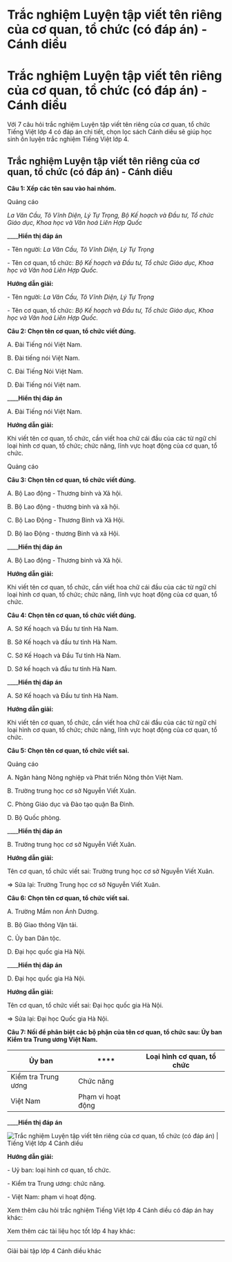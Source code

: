 # Trắc nghiệm Luyện tập viết tên riêng của cơ quan, tổ chức (có đáp án) - Cánh diều

# Trắc nghiệm Luyện tập viết tên riêng của cơ quan, tổ chức (có đáp án) - Cánh diều

Với 7 câu hỏi trắc nghiệm Luyện tập viết tên riêng của cơ quan, tổ chức Tiếng Việt lớp 4 có đáp án chi tiết, chọn lọc sách Cánh diều sẽ giúp học sinh ôn luyện trắc nghiệm Tiếng Việt lớp 4.

## Trắc nghiệm Luyện tập viết tên riêng của cơ quan, tổ chức (có đáp án) - Cánh diều

**Câu 1: Xếp các tên sau vào hai nhóm.**

Quảng cáo

_La Văn Cầu, Tô Vĩnh Diện, Lý Tự Trọng, Bộ Kế hoạch và Đầu tư, Tổ chức Giáo dục, Khoa học và Văn hoá Liên Hợp Quốc_

____**Hiển thị đáp án**

\- Tên người: _La Văn Cầu, Tô Vĩnh Diện, Lý Tự Trọng_

\- Tên cơ quan, tổ chức: _Bộ Kế hoạch và Đầu tư, Tổ chức Giáo dục, Khoa học và Văn hoá Liên Hợp Quốc._

**Hướng dẫn giải:**

\- Tên người: _La Văn Cầu, Tô Vĩnh Diện, Lý Tự Trọng_

\- Tên cơ quan, tổ chức: _Bộ Kế hoạch và Đầu tư, Tổ chức Giáo dục, Khoa học và Văn hoá Liên Hợp Quốc._

**Câu 2: Chọn tên cơ quan, tổ chức viết đúng.**

A. Đài Tiếng nói Việt Nam.

B. Đài tiếng nói Việt Nam.

C. Đài Tiếng Nói Việt Nam.

D. Đài Tiếng nói Việt nam.

____**Hiển thị đáp án**

A. Đài Tiếng nói Việt Nam.

**Hướng dẫn giải:**

Khi viết tên cơ quan, tổ chức, cần viết hoa chữ cái đầu của các từ ngữ chỉ loại hình cơ quan, tổ chức; chức năng, lĩnh vực hoạt động của cơ quan, tổ chức.

Quảng cáo

**Câu 3: Chọn tên cơ quan, tổ chức viết đúng.**

A. Bộ Lao động - Thương binh và Xã hội.

B. Bộ Lao động - thương binh và xã hội.

C. Bộ Lao Động - Thương Binh và Xã Hội.

D. Bộ lao Động - thương Binh và xã Hội.

____**Hiển thị đáp án**

A. Bộ Lao động - Thương binh và Xã hội.

**Hướng dẫn giải:**

Khi viết tên cơ quan, tổ chức, cần viết hoa chữ cái đầu của các từ ngữ chỉ loại hình cơ quan, tổ chức; chức năng, lĩnh vực hoạt động của cơ quan, tổ chức.

**Câu 4: Chọn tên cơ quan, tổ chức viết đúng.**

A. Sở Kế hoạch và Đầu tư tỉnh Hà Nam.

B. Sở Kế hoạch và đầu tư tỉnh Hà Nam.

C. Sở Kế Hoạch và Đầu Tư tỉnh Hà Nam.

D. Sở kế hoạch và đầu tư tỉnh Hà Nam.

____**Hiển thị đáp án**

A. Sở Kế hoạch và Đầu tư tỉnh Hà Nam.

**Hướng dẫn giải:**

Khi viết tên cơ quan, tổ chức, cần viết hoa chữ cái đầu của các từ ngữ chỉ loại hình cơ quan, tổ chức; chức năng, lĩnh vực hoạt động của cơ quan, tổ chức.

**Câu 5: Chọn tên cơ quan, tổ chức viết sai.**

Quảng cáo

A. Ngân hàng Nông nghiệp và Phát triển Nông thôn Việt Nam.

B. Trường trung học cơ sở Nguyễn Viết Xuân.

C. Phòng Giáo dục và Đào tạo quận Ba Đình.

D. Bộ Quốc phòng.

____**Hiển thị đáp án**

B. Trường trung học cơ sở Nguyễn Viết Xuân.

**Hướng dẫn giải:**

Tên cơ quan, tổ chức viết sai: Trường trung học cơ sở Nguyễn Viết Xuân.

=> Sửa lại: Trường Trung học cơ sở Nguyễn Viết Xuân.

**Câu 6: Chọn tên cơ quan, tổ chức viết sai.**

A. Trường Mầm non Ánh Dương.

B. Bộ Giao thông Vận tải.

C. Ủy ban Dân tộc.

D. Đại học quốc gia Hà Nội.

____**Hiển thị đáp án**

D. Đại học quốc gia Hà Nội.

**Hướng dẫn giải:**

Tên cơ quan, tổ chức viết sai: Đại học quốc gia Hà Nội.

=> Sửa lại: Đại học Quốc gia Hà Nội.

**Câu 7: Nối để phân biệt các bộ phận của tên cơ quan, tổ chức sau: Ủy ban Kiểm tra Trung ương Việt Nam.**

Ủy ban |  **** |  Loại hình cơ quan, tổ chức  
---|---|---  
Kiểm tra Trung ương |  Chức năng  
Việt Nam |  Phạm vi hoạt động  
____**Hiển thị đáp án**

![Trắc nghiệm Luyện tập viết tên riêng của cơ quan, tổ chức \(có đáp án\) | Tiếng Việt lớp 4 Cánh diều](https://vietjack.com/tieng-viet-4-cd/images/trac-nghiem-luyen-tu-va-cau-luyen-tap-viet-ten-rieng-cua-co-262194.PNG)

**Hướng dẫn giải:**

\- Uỷ ban: loại hình cơ quan, tổ chức. 

\- Kiểm tra Trung ương: chức năng. 

\- Việt Nam: phạm vi hoạt động. 

Xem thêm câu hỏi trắc nghiệm Tiếng Việt lớp 4 Cánh diều có đáp án hay khác:

Xem thêm các tài liệu học tốt lớp 4 hay khác:

* * *

Giải bài tập lớp 4 Cánh diều khác
